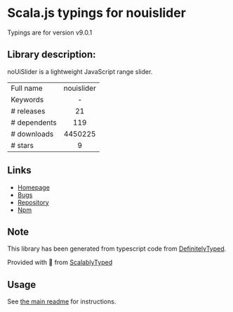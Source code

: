 
# Scala.js typings for nouislider

Typings are for version v9.0.1

## Library description:
noUiSlider is a lightweight JavaScript range slider.

|                    |                 |
| ------------------ | :-------------: |
| Full name          | nouislider |
| Keywords           | - |
| # releases         | 21 |
| # dependents       | 119 |
| # downloads        | 4450225 |
| # stars            | 9 |

## Links
- [Homepage](https://github.com/leongersen/noUiSlider#readme)
- [Bugs](https://github.com/leongersen/noUiSlider/issues)
- [Repository](https://github.com/leongersen/noUiSlider)
- [Npm](https://www.npmjs.com/package/nouislider)
    


## Note
This library has been generated from typescript code from [DefinitelyTyped](https://definitelytyped.org).

Provided with :purple_heart: from [ScalablyTyped](https://github.com/oyvindberg/ScalablyTyped)

## Usage
See [the main readme](../../readme.md) for instructions.


